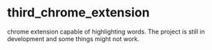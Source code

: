 # third_chrome_extension
chrome extension capable of highlighting words. The project is still in development and some things might not work.
